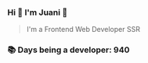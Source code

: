 ### Hi 👋 I&#39;m Juani 🦁

> I&#39;m a Frontend Web Developer SSR

### 📚 Days being a developer: 940
